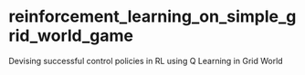 # reinforcement_learning_on_simple_grid_world_game
Devising successful control policies in RL using Q Learning in Grid World
